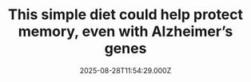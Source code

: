 ---
title: "This simple diet could help protect memory, even with Alzheimer’s genes"
date: 2025-08-28T11:54:29.000Z
category: Health
externalLink: "https://www.sciencedaily.com/releases/2025/08/250828060035.htm"
image: ""
excerpt: "A Mediterranean-style diet was linked to lower dementia risk, especially in people with high-risk Alzheimer’s genes. The strongest benefits were seen in those with two APOE4 copies, showing diet may help offset genetic vulnerability. Researchers say food may influence key metabolic pathways that protect memory and cognitive function.…"
---